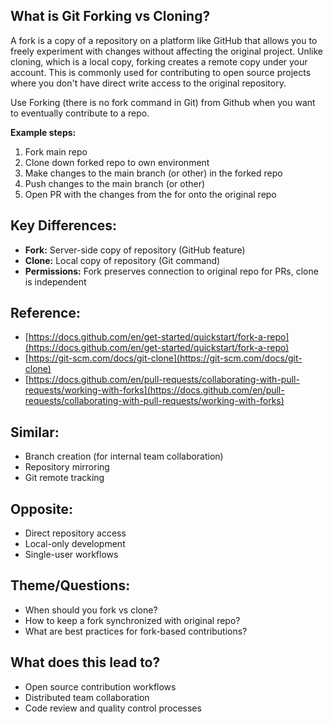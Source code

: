 ## What is Git Forking vs Cloning?
A fork is a copy of a repository on a platform like GitHub that allows you to freely experiment with changes without affecting the original project. Unlike cloning, which is a local copy, forking creates a remote copy under your account. This is commonly used for contributing to open source projects where you don't have direct write access to the original repository.

Use Forking (there is no fork command in Git) from Github when you want to eventually contribute to a repo.

**Example steps:**
1. Fork main repo
2. Clone down forked repo to own environment
3. Make changes to the main branch (or other) in the forked repo
4. Push changes to the main branch (or other)
5. Open PR with the changes from the for onto the original repo

## Key Differences:

- **Fork:** Server-side copy of repository (GitHub feature)
- **Clone:** Local copy of repository (Git command)
- **Permissions:** Fork preserves connection to original repo for PRs, clone is independent

## Reference:
- [https://docs.github.com/en/get-started/quickstart/fork-a-repo](https://docs.github.com/en/get-started/quickstart/fork-a-repo)
- [https://git-scm.com/docs/git-clone](https://git-scm.com/docs/git-clone)
- [https://docs.github.com/en/pull-requests/collaborating-with-pull-requests/working-with-forks](https://docs.github.com/en/pull-requests/collaborating-with-pull-requests/working-with-forks) 
## Similar:
- Branch creation (for internal team collaboration)
- Repository mirroring
- Git remote tracking
## Opposite:
- Direct repository access
- Local-only development
- Single-user workflows
## Theme/Questions:
- When should you fork vs clone?
- How to keep a fork synchronized with original repo?
- What are best practices for fork-based contributions?
## What does this lead to?
- Open source contribution workflows
- Distributed team collaboration
- Code review and quality control processes
